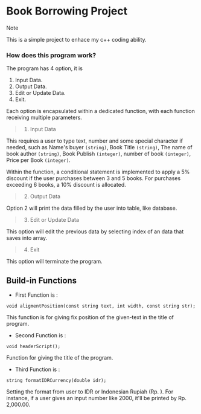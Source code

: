 # Book Borrowing Project
> [!NOTE]
> This is a simple project to enhace my c++ coding ability.

### How does this program work?
The program has 4 option, it is 
1. Input Data.
2. Output Data.
3. Edit or Update Data.
4. Exit.

Each option is encapsulated within a dedicated function, with each function receiving multiple parameters.

> 1. Input Data

This requires a user to type text, number and some special character if needed, such as Name's buyer ```(string)```, Book Title ```(string)```, The name of book author ```(string)```, Book Publish ```(integer)```, number of book ```(integer)```, Price per Book ```(integer)```.

Within the function, a conditional statement is implemented to apply a 5% discount if the user purchases between 3 and 5 books. For purchases exceeding 6 books, a 10% discount is allocated.

> 2. Output Data

Option 2 will print the data filled by the user into table, like database.

> 3. Edit or Update Data

This option will edit the previous data by selecting index of an data that saves into array.

> 4. Exit

This option will terminate the program.

## Build-in Functions
- First Function is :
```
void aligmentPosition(const string text, int width, const string str);
```
This function is for giving fix position of the given-text in the title of program.

- Second Function is :
```
void headerScript();
```
Function for giving the title of the program.

- Third Function is :
```
string formatIDRCurrency(double idr);
```
Setting the format from user to IDR or Indonesian Rupiah (Rp. ). For instance, if a user gives an input number like 2000, it'll be printed by Rp. 2,000.00. 